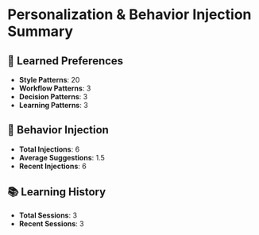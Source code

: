 
# Personalization & Behavior Injection Summary

## 🎨 Learned Preferences
- **Style Patterns**: 20
- **Workflow Patterns**: 3
- **Decision Patterns**: 3
- **Learning Patterns**: 3

## 🔄 Behavior Injection
- **Total Injections**: 6
- **Average Suggestions**: 1.5
- **Recent Injections**: 6

## 📚 Learning History
- **Total Sessions**: 3
- **Recent Sessions**: 3
